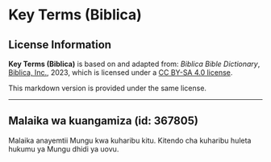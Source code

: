 # Key Terms (Biblica)

## License Information

**Key Terms (Biblica)** is based on and adapted from: _Biblica Bible Dictionary_, [Biblica, Inc.](https://www.biblica.com/), 2023, which is licensed under a [CC BY-SA 4.0 license](https://creativecommons.org/licenses/by-sa/4.0/legalcode.en).

This markdown version is provided under the same license.



--------------------------------

## Malaika wa kuangamiza (id: 367805)

Malaika anayemtii Mungu kwa kuharibu kitu. Kitendo cha kuharibu huleta hukumu ya Mungu dhidi ya uovu.



